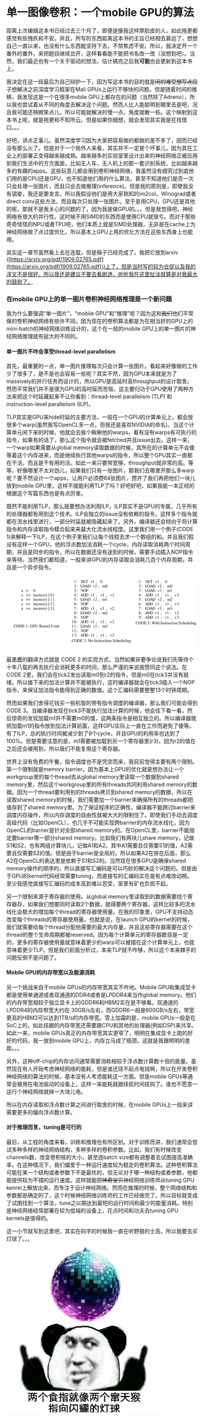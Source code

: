 # 单一图像卷积：一个mobile GPU的算法

距离上次编辑这本书已经过去三个月了，即便是像我这样厚脸皮的人，如此拖更都感觉有些愧疚和不安。并且，所写的东西距离这本书的主旨已经相去甚远了，想想自己一直以来，也没有什么东西能坚持下去，不禁焦虑不安。所以，我决定开一个番外的番外，来把题目继续岔开，这样看看能不能把书名改一改（没想到吧）。当然，我们最近也有一个关于驱动的想法，估计搞完之后我**可能**也会更新到这本书上。



我决定在这一段最后为自己辩护一下，因为写这本书的目的就是~~闲的难受想写点段子~~想解决之前深度学习框架在Mali GPUs上运行不够快的问题。但是随着时间的推移，我发现这是一个在很多mobile GPU上都存在的问题（当然除了Adreno），所以我也尝试着从不同的角度去解决这个问题。然而人比人能聪明到哪里去是吧，况且我可能还稍微笨点儿，所以可能就解决的慢一点，角度就散一些。这个映射到这本书上呢，就是拖更和不知所云。但是如果你细想，就会发现其实我是在找借口。。。



好吧，讲点正事儿。虽然深度学习因为大家把容易做的都做的差不多了，因而已经没有那么火了。但是对于一个局外人来看，其实并不一定是个坏事儿，因为其在工业上的部署正变得越来越成熟。越来越多的实验室里设计出来的神经网络正被应用到我们生活中的方方面面，比如无人车，无人机上的那一套识别系统，比如越来越多的有趣的apps。这些玩意儿都会用到卷积神经网络，我虽然没有细究过到底他们用的是CPU还是GPU，也不知道他们用的什么算法，甚至不知道他们是否一次只会处理一张图片，而且只会去做推理\(inference\)。但是我的原则是，即使我没有调查，我还是要发言。所以我假设他们是用大家熟知的im2col，Winograd或者direct conv这些方法，而且每次只处理一张图片。至于是用CPU，GPU还是其他的呢，那就不是我关心的问题的了，因为我是做GPU的。。。但是我觉得吧，神经网络有很大的并行性，这时候不用SIMD的东西而是使用CPU就很亏。而对于那些奇奇怪怪的NPU或者TPU吧，他们本质上就是SIMD处理器，无非是在cache上为神经网络做了点过度优化，所以基本上GPU上用的优化方法在这些东西身上也能用。



其实这一章节虽然看上去在连载，但是稿子已经完成了。我把它放到arxiv \([https://arxiv.org/pdf/1909.02765.pdf](https://arxiv.org/pdf/1909.02765.pdf)\)上了，但是当时写的较为仓促以及我的洋文不是很好，所以我还是建议不要去看剧透，听听我在这里扯淡就算是对我最大的鼓励了。



### 在mobile GPU上的单一图片卷积神经网络推理是一个新问题

我为什么要强调“单一图片”，“mobile GPU”和“推理”呢？因为这和~~我们~~他们平常做的卷积神经网络有些许不同。因为现在的卷积算法都是为在相当好的GPU上的mini-batch的神经网络训练设计的，这个在一般的mobile GPU上的单一图片的神经网络推理就有挺大的不同的。

#### 单一图片不咋会享受thread-level parallelism

首先，最重要的一点，单一图片推理每次只会计算一张图片。看起来好像做的工作少了很多了，是不是也会容易一些呢？其实不然，因为GPU本来就是为了massively的并行任务而设计的，所以GPU是高延时高throughput的设计取舍。然而平常我们并不是很为GPU的高时延而苦恼，这主要归功于GPU使用了两种方法来把这个时延藏起来不让你看到：thread-level parallelism \(TLP\) 和 instruction-level parallelism \(ILP\)。 

TLP其实是GPU来hide时延的主要方法，一般在一个GPU的计算单元上，都会放很多个warp\(虽然我写OpenCL多一点，但我还是喜欢NVIDIA的命名\)。当这个计算单元闲下来的时候，他就会去挨个瞅瞅他的warps，看有没有warps有可执行的指令，如果有的话了，那么这个指令就会被fetched并且issue出去。这样一来，一个warp如果需要从global memory读取数据的时候，其所在的计算单元不会傻等着这个内存进来，而是继续执行其他warps的指令，所以整个GPU其实一直都在干活，而且是干有用的活。如此一来只要带宽够，throughput就非常的高。等等，好像哪里不太对劲儿，如果我们只有一张图片，那我们去哪里开那么多warp呢？要不然设计一个apps，让用户必须攒64张图片，攒齐了我们再把他们一块儿放到mobile GPU里，这样不就能利用TLP了吗？好吧好吧，如果我能一本正经的根据这个写篇东西也是有点厉害。

既然不能利用TLP，那么就要想办法利用ILP。ILP其实不是GPU的专属，几乎所有的处理器都有用到这个技术。ILP会独立的issue没有依赖的指令，这样多个指令就都在流水线里进行，一部分时延就被隐藏起来了。另外，编译器还会倾向于将计算指令和内存读取指令糅合起来来最大化流水线程度。这里我们用一个例子\(CODE 1\)来解释一下ILP，在这个例子里我们让每个线程去求一个数组的和。并且我们假设有这样一个GPU，他的浮点数加法消耗一个cycle，内存读取消耗两个时间周期，并且是同步的指令，所以在数据还没有送到的时候，需要手动插入NOP指令来等待。当然我们都知道，一般来讲GPU的内存读取会消耗几百个内存周期，并且是一个异步指令。

![](../.gitbook/assets/screenshot-2019-09-11-at-11.55.23-am.png)

最愚蠢的翻译方式就是 CODE 2 的实现方式，当然如果非要争论说我们先等待个十年八载的再去执行会消耗更多的时间，那么严谨的来说我赞同这个说法。在CODE 2里，我们会在tick2发出读取m0到r2的指令，但是m0在tick3并没有就绪，所以接下来的加法计算并不能被执行，这时编译器就会在tick3插入一个NOP指令，来保证加法指令能得到正确的数值。这个汇编码需要整整13个时钟周期。

然而如果我们舍得花钱买一些机智的带有指令调度的编译器，那么我们可能会得到CODE 3。当编译器发现在tick3不能执行加法计算的时候，他会往下看一看，然后惊奇的发现加载m1并不需要m0的值，这两条指令是相互独立的。所以编译器就把加载m1的指令放到加法计算前面，这样GPU实际上一直在工作而避免了傻等。有了ILP，总的执行时间被减少到了9个cycle，并且GPU的利用率也达到了100%。但是需要注意的是，m1需要被加载到另一个寄存器里\(r3\)，因为r2的值在之后还会被用到，所以我们不能复用这个寄存器。

世界上没有免费的午餐，指令调度也不是凭空而来，我目前觉得主要有两个限制。第一个限制就是memory barrier。因为基本上GPU的优化就是想办法让一个workgroup里的每个thread去从global memory里读取一个数据到shared memory里，然后这个workgroup里的所有threads共同利用shared memory的数据。因为一个thread要利用别的threads拷贝到shared memory的数据，所以在读取shared memory的时候，我们需要加一个barrier来确保所有的threads都把值存到了shared memory里。为了保证程序的正确性，编译器不能跨过barrier来调度内存操作，所以内存调度的自由性就被大大的限制住了。即使我们手动去调度高级代码（比如OpenCL），也几乎不可能实现跨barrier的内存流水线化，因为OpenCL的barrier是针对全部shared memory的。在OpenCL里，barrier不能指定要barrier哪一部分shared memory。比如我们有两块儿share memory，记做S1和S2，也有两组计算块儿，记做A1和A2。其中A1需要且仅需要S1的值，A2需要且仅需要S2的值。但是由于barrier是全局的，所以如果A2在排在后面，那么A2在OpenCL的表达里是依赖于S1和S2的。当然现在很多GPU是确保shared memory操作的顺序的，所以直接写汇编码是可以巧妙的解决这个问题的。但是由于GPU的kernel代码经常需要tuning，而直接写的汇编码实在是有点难改动啊。至少我感觉直接写汇编码的成本高到难以忍受，家里有矿也负担不起。

另一个限制来源于寄存器的使用。从global memory里读取到的数据需要找个寄存器存，如果我们想要同时读取2个数据，就得要两个寄存器，这样比较多的流水线化会极大的增加每个thread的寄存器使用量。在我的印象里，GPU不支持动态改变每个threads的寄存器使用量。也就是说，在launch GPU的kernel的时候，我们就需要给每个thread分配他需要的最大内存量，并且这些寄存器需要在这个thread的整个生命周期都被reserved。因为每个计算单元的寄存器数目是一定的，更多的寄存器使用量就意味着更少的warp可以被摆在这个计算单元上，也就意味着更少TLP。但是我们前面分析过，本来TLP就不咋够，所以这个本来棘手的问题反倒不是问题了。



#### Mobile GPU的内存带宽以及能源消耗

另一个挑战来自于mobile GPUs的内存带宽其实不咋地。Mobile GPU和集成显卡都是使用单通道或者双通道的DDR4或者是LPDDR4来当作global memory。他们的内存带宽相较于独立显卡上的GDDR6和HBM2实在是不够看。双通道的LPDDR4的内存带宽大约在 30GB/s左右，而GDDR6一般是600GB/s左右，带宽更高的HBM2可以达到1TB/s的内存带宽。雪上加霜的是，mobile GPUs一般是在SoC上的，如此拮据的内存带宽还需要跟CPU和其他的处理器\(例如DSP\)来共享。如此一来，mobile GPUs真正的内存带宽其实更窄了，明明在集成显卡上跑的好好的代码，我一放到mobile GPU上，内存立马成了瓶颈。这就是我跟明明的差距。。。

另外，这种off-chip的内存访问通常需要消耗相较于浮点数计算数十倍的能量。虽然现在有人开始考虑神经网络的能耗，但是谁还烧不起点电钱啊，所以在开发卷积神经网络的算法的时候，基本没有人考虑能耗这一方面。但是mobile GPUs等通常会被用在电池驱动的设备上，这样一来能耗就跟续航时间挂钩了。谁也不愿意一运行个神经网络就掉一大块儿电。

所以在内存读取和浮点数计算之间进行取舍的时候，在mobile GPUs上一般来讲需要更多的偏向浮点数计算。



#### 对于推理而言，tuning是可行的

最后，从工程的角度来看，训练和推理也有所区别。对于训练而讲，我们通常会尝试多种多样的神经网络结构，多种多样的卷积参数。比如，我们有时候改变channels数，改变卷积核的大小，甚至连batch size都有调整着去试图提高准确率。在这种情况下，我们偏爱于一种运行速度较为稳定的卷积算法。这种卷积算法可能在某一个结构或者参数下不是最优的，但无论对于哪一种结构或者参数，他都能提供较为不错的运行速度。这样就能把~~神奇宝贝~~神经网络训练师从tuning GPU kenrel上解放出来，而专注于设计神经网络。然而在推理的时候，整个网络结构和参数都是确定的了，这个时候神经网络训练师的工作已经做完了。所以目标就变成了试图找到一个算法，tune之以期达到最短的运行时间和最少的能量消耗。特别是神经网络经常部署在较为低端的设备上，花点时间和功夫去tuning GPU kernels是值得的。



这一小节就写到这里吧，其实在码字的时候我一直在听野狼的士高，所以我要去买灯球了。。。

![](../.gitbook/assets/0.jpeg)









